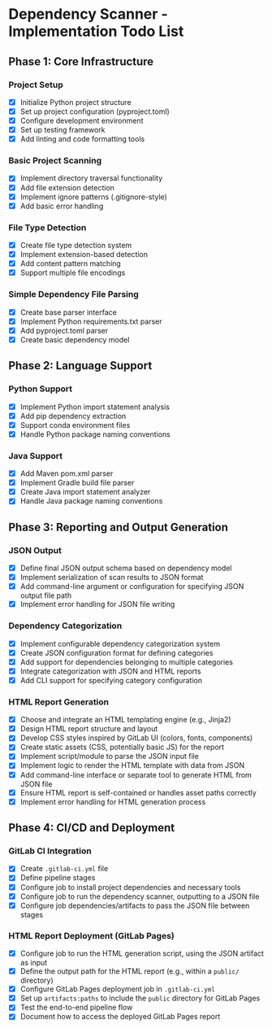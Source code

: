# Dependency Scanner - Implementation Todo List

## Phase 1: Core Infrastructure

### Project Setup
- [x] Initialize Python project structure
- [x] Set up project configuration (pyproject.toml)
- [x] Configure development environment
- [x] Set up testing framework
- [x] Add linting and code formatting tools

### Basic Project Scanning
- [x] Implement directory traversal functionality
- [x] Add file extension detection
- [x] Implement ignore patterns (.gitignore-style)
- [x] Add basic error handling

### File Type Detection
- [x] Create file type detection system
- [x] Implement extension-based detection
- [x] Add content pattern matching
- [x] Support multiple file encodings

### Simple Dependency File Parsing
- [x] Create base parser interface
- [x] Implement Python requirements.txt parser
- [x] Add pyproject.toml parser
- [x] Create basic dependency model

## Phase 2: Language Support

### Python Support
- [x] Implement Python import statement analysis
- [x] Add pip dependency extraction
- [x] Support conda environment files
- [x] Handle Python package naming conventions

### Java Support
- [x] Add Maven pom.xml parser
- [x] Implement Gradle build file parser
- [x] Create Java import statement analyzer
- [x] Handle Java package naming conventions

## Phase 3: Reporting and Output Generation

### JSON Output
- [x] Define final JSON output schema based on dependency model
- [x] Implement serialization of scan results to JSON format
- [x] Add command-line argument or configuration for specifying JSON output file path
- [x] Implement error handling for JSON file writing

### Dependency Categorization
- [x] Implement configurable dependency categorization system
- [x] Create JSON configuration format for defining categories
- [x] Add support for dependencies belonging to multiple categories
- [x] Integrate categorization with JSON and HTML reports
- [x] Add CLI support for specifying category configuration

### HTML Report Generation
- [x] Choose and integrate an HTML templating engine (e.g., Jinja2)
- [x] Design HTML report structure and layout
- [x] Develop CSS styles inspired by GitLab UI (colors, fonts, components)
- [x] Create static assets (CSS, potentially basic JS) for the report
- [x] Implement script/module to parse the JSON input file
- [x] Implement logic to render the HTML template with data from JSON
- [x] Add command-line interface or separate tool to generate HTML from JSON file
- [x] Ensure HTML report is self-contained or handles asset paths correctly
- [x] Implement error handling for HTML generation process

## Phase 4: CI/CD and Deployment

### GitLab CI Integration
- [x] Create `.gitlab-ci.yml` file
- [x] Define pipeline stages
- [x] Configure job to install project dependencies and necessary tools
- [x] Configure job to run the dependency scanner, outputting to a JSON file
- [x] Configure job dependencies/artifacts to pass the JSON file between stages

### HTML Report Deployment (GitLab Pages)
- [x] Configure job to run the HTML generation script, using the JSON artifact as input
- [x] Define the output path for the HTML report (e.g., within a `public/` directory)
- [x] Configure GitLab Pages deployment job in `.gitlab-ci.yml`
- [x] Set up `artifacts:paths` to include the `public` directory for GitLab Pages
- [x] Test the end-to-end pipeline flow
- [x] Document how to access the deployed GitLab Pages report

<!-- ### JavaScript Support
- [ ] Implement package.json parser
- [ ] Add yarn.lock support
- [ ] Create JavaScript/TypeScript import analyzer
- [ ] Handle npm package naming conventions -->

<!-- ## Phase 3: Advanced Features

### Additional Language Support
- [x] Add Scala support (build.sbt)
- [ ] Implement Go support (go.mod)
- [ ] Add Ruby support (Gemfile)
- [ ] Implement PHP support (composer.json)

### Import Analysis
- [ ] Create unified import analysis system
- [ ] Implement language-specific import patterns
- [ ] Add source code parsing capabilities
- [ ] Create import-to-package mapping

### Classification System
- [ ] Design dependency classification schema
- [ ] Implement allowed/restricted list management
- [ ] Create classification rules engine
- [ ] Add dependency categorization logic

## Phase 4: Reporting and Integration

### Report Generation
- [ ] Design report templates
- [ ] Implement project overview generation
- [ ] Add dependency analysis reporting
- [ ] Create issues and warnings report

### Configuration System
- [ ] Implement external configuration loading
- [ ] Add configuration validation
- [ ] Create default configurations
- [ ] Support custom patterns and rules

### Documentation and Testing
- [ ] Write user documentation
- [ ] Create API documentation
- [ ] Add comprehensive unit tests
- [ ] Implement integration tests
- [ ] Create usage examples

## Performance Optimization
- [ ] Implement caching system
- [ ] Optimize file system operations
- [ ] Add parallel processing capabilities
- [ ] Profile and optimize critical paths

## Quality Assurance
- [ ] Set up CI/CD pipeline
- [ ] Add code coverage reporting
- [ ] Implement security checks
- [ ] Create benchmark tests

## Final Steps
- [ ] Perform security review
- [ ] Conduct performance testing
- [ ] Create release documentation
- [ ] Prepare distribution package -->
